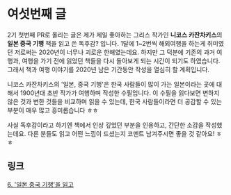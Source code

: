 # 여섯번째 글
2기 첫번째 PR로 올리는 글은 제가 제일 좋아하는 그리스 작가인 **니코스 카잔차키스**의 **일본 중국 기행** 책을 읽고 쓴 독후감? 입니다. 
1달에 1~2번씩 해외여행을 하는게 취미였던 저로써는 2020년이 너무나 괴로운 한해였는데요. 
하지만 그 덕분에 기존의 과거 여행과, 여행을 가기 전에 읽었던 책들을
다시 돌아보게 되는 시간이 되기도 하였습니다. 그래서 책과 여행 이야기를 2020년 남은 기간동안 작성을 열심히 할 계획입니다.

니코스 카잔차키스의 '일본, 중국 기행'은 한국 사람들이 많이 가는 일본이라는 곳에 대해서 1900년대 초반 작가가 여행하며 작성한 수필입니다.
이 수필을 읽다보면 변하지 않은 것과 변한 것들을 비교하며 읽을 수 있는데, 한국 사람들이라면 더 공감할 수 있는 부분이 매우 많고 흥미롭습니다 ㅎㅎ

사실 독후감이라고 하기엔 책에서 인상 깊었던 부분을 인용하고, 간단한 소감을 작성했는데요. 다른 분들도 읽고 어떤 느낌이 드셨는지 코멘트 남겨주시면 좋을 것 같아요! ㅎㅎ

## 링크
[6. '일본 중국 기행'을 읽고](https://makerjun.com/book/japan-china)
